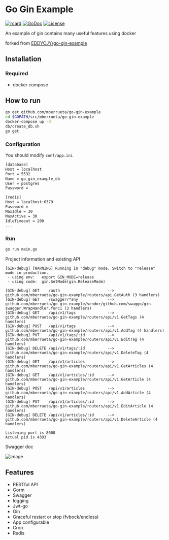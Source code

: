 # Go Gin Example

[![rcard](https://goreportcard.com/badge/github.com/mberrueta/go-gin-example)](https://goreportcard.com/report/github.com/mberrueta/go-gin-example)
[![GoDoc](http://img.shields.io/badge/go-documentation-blue.svg?style=flat-square)](https://godoc.org/github.com/mberrueta/go-gin-example)
[![License](http://img.shields.io/badge/license-mit-blue.svg?style=flat-square)](https://raw.githubusercontent.com/EDDYCJY/go-gin-example/master/LICENSE)

An example of gin contains many useful features using docker

forked from [EDDYCJY/go-gin-example](https://github.com/mberrueta/go-gin-example)

## Installation

### Required

- docker compose

## How to run

```sh
go get github.com/mberrueta/go-gin-example
cd $GOPATH/src/mberrueta/go-gin-example
docker-compose up -d
db/create_db.sh
go get
```

### Configuration

You should modify `conf/app.ini`

```txt
[database]
Host = localhost
Port = 5532
Name = go_gin_example_db
User = postgres
Password =

[redis]
Host = localhost:6379
Password =
MaxIdle = 30
MaxActive = 30
IdleTimeout = 200
...
```

### Run

```sh
go run main.go
```

Project information and existing API

```
[GIN-debug] [WARNING] Running in "debug" mode. Switch to "release" mode in production.
 - using env:	export GIN_MODE=release
 - using code:	gin.SetMode(gin.ReleaseMode)

[GIN-debug] GET    /auth                     --> github.com/mberrueta/go-gin-example/routers/api.GetAuth (3 handlers)
[GIN-debug] GET    /swagger/*any             --> github.com/mberrueta/go-gin-example/vendor/github.com/swaggo/gin-swagger.WrapHandler.func1 (3 handlers)
[GIN-debug] GET    /api/v1/tags              --> github.com/mberrueta/go-gin-example/routers/api/v1.GetTags (4 handlers)
[GIN-debug] POST   /api/v1/tags              --> github.com/mberrueta/go-gin-example/routers/api/v1.AddTag (4 handlers)
[GIN-debug] PUT    /api/v1/tags/:id          --> github.com/mberrueta/go-gin-example/routers/api/v1.EditTag (4 handlers)
[GIN-debug] DELETE /api/v1/tags/:id          --> github.com/mberrueta/go-gin-example/routers/api/v1.DeleteTag (4 handlers)
[GIN-debug] GET    /api/v1/articles          --> github.com/mberrueta/go-gin-example/routers/api/v1.GetArticles (4 handlers)
[GIN-debug] GET    /api/v1/articles/:id      --> github.com/mberrueta/go-gin-example/routers/api/v1.GetArticle (4 handlers)
[GIN-debug] POST   /api/v1/articles          --> github.com/mberrueta/go-gin-example/routers/api/v1.AddArticle (4 handlers)
[GIN-debug] PUT    /api/v1/articles/:id      --> github.com/mberrueta/go-gin-example/routers/api/v1.EditArticle (4 handlers)
[GIN-debug] DELETE /api/v1/articles/:id      --> github.com/mberrueta/go-gin-example/routers/api/v1.DeleteArticle (4 handlers)

Listening port is 8000
Actual pid is 4393
```
Swagger doc

![image](https://i.imgur.com/bVRLTP4.jpg)

## Features

- RESTful API
- Gorm
- Swagger
- logging
- Jwt-go
- Gin
- Graceful restart or stop (fvbock/endless)
- App configurable
- Cron
- Redis